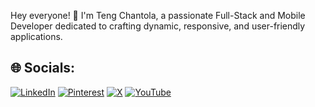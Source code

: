 Hey everyone! 👋 I'm Teng Chantola, a passionate Full-Stack and Mobile Developer dedicated to crafting dynamic, responsive, and user-friendly applications.


## 🌐 Socials:
[![LinkedIn](https://img.shields.io/badge/LinkedIn-%230077B5.svg?logo=linkedin&logoColor=white)](https://linkedin.com/in/https://www.linkedin.com/in/teng-chantola-09b292297/) [![Pinterest](https://img.shields.io/badge/Pinterest-%23E60023.svg?logo=Pinterest&logoColor=white)](https://pinterest.com/https://www.pinterest.com/tengchantola/) [![X](https://img.shields.io/badge/X-black.svg?logo=X&logoColor=white)](https://x.com/https://x.com/tengchanto41463) [![YouTube](https://img.shields.io/badge/YouTube-%23FF0000.svg?logo=YouTube&logoColor=white)](https://youtube.com/@https://www.youtube.com/@LaaSexyOfficial) 

<!-- Proudly created with GPRM ( https://gprm.itsvg.in ) -->
